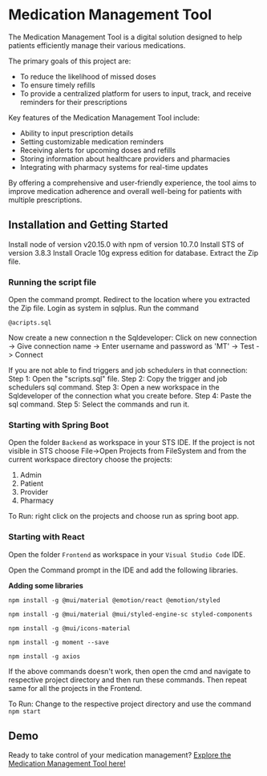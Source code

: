 # Medication Management Tool

The Medication Management Tool is a digital solution designed to help patients efficiently manage their various medications. 

The primary goals of this project are:

- To reduce the likelihood of missed doses
- To ensure timely refills
- To provide a centralized platform for users to input, track, and receive reminders for their prescriptions

Key features of the Medication Management Tool include:

- Ability to input prescription details
- Setting customizable medication reminders
- Receiving alerts for upcoming doses and refills
- Storing information about healthcare providers and pharmacies
- Integrating with pharmacy systems for real-time updates

By offering a comprehensive and user-friendly experience, the tool aims to improve medication adherence and overall well-being for patients with multiple prescriptions.

## Installation and Getting Started

Install node of version v20.15.0 with npm of version 10.7.0
Install STS of version 3.8.3
Install Oracle 10g express edition for database.
Extract the Zip file.

### Running the script file

Open the command prompt.
Redirect to the location where you extracted the Zip file.
Login as system in sqlplus.
Run the command

```@acripts.sql```

Now create a new connection n the Sqldeveloper:
Click on new connection -> Give connection name -> Enter username and password as 'MT' -> Test -> Connect

If you are not able to find triggers and job schedulers in that connection:
Step 1: Open the "scripts.sql" file.
Step 2: Copy the trigger and job schedulers sql command.
Step 3: Open a new workspace in the Sqldeveloper of the connection what you create before.
Step 4: Paste the sql command.
Step 5: Select the commands and run it.

### Starting with Spring Boot

Open the folder ```Backend``` as workspace in your STS IDE.
If the project is not visible in STS choose
File->Open Projects from FileSystem and from the current workspace directory choose the projects:
1. Admin
2. Patient
3. Provider
4. Pharmacy

To Run:
right click on the projects and choose run as spring boot app.

### Starting with React

Open the folder ```Frontend``` as workspace in your ```Visual Studio Code``` IDE.

Open the Command prompt in the IDE and add the following libraries.

**Adding some libraries**

```
npm install -g @mui/material @emotion/react @emotion/styled

npm install -g @mui/material @mui/styled-engine-sc styled-components

npm install -g @mui/icons-material

npm install -g moment --save

npm install -g axios
```

If the above commands doesn't work, then open the cmd and navigate to respective project directory and then run these commands. Then repeat same for all the projects in the Frontend.

To Run:
Change to the respective project directory and use the command 
```npm start```

## Demo
Ready to take control of your medication management? [Explore the Medication Management Tool here!](https://drive.google.com/file/d/1-sryir5O2oP-7z3tWL_26T3KF_Fk-oUT/view?usp=sharing)